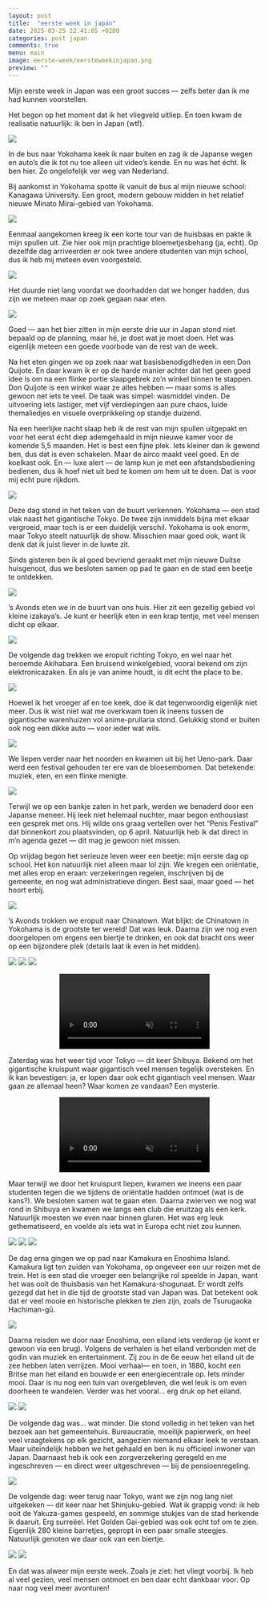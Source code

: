 ```yaml
---
layout: post
title:  "eerste week in japan"
date: 2025-03-25 22:41:05 +0200
categories: post japan
comments: true
menu: main
image: eerste-week/eersteweekinjapan.png
preview: ""
---
```

Mijn eerste week in Japan was een groot succes — zelfs beter dan ik me had kunnen voorstellen.

Het begon op het moment dat ik het vliegveld uitliep. En toen kwam de realisatie natuurlijk: ik ben in Japan (wtf).

![](/assets/images/eerste-week/PXL_20250318_051135193.jpg)

In de bus naar Yokohama keek ik naar buiten en zag ik de Japanse wegen en auto’s die ik tot nu toe alleen uit video’s kende. En nu was het écht. Ik ben hier. Zo ongelofelijk ver weg van Nederland.

Bij aankomst in Yokohama spotte ik vanuit de bus al mijn nieuwe school: Kanagawa University. Een groot, modern gebouw midden in het relatief nieuwe Minato Mirai-gebied van Yokohama.

![](/assets/images/eerste-week/PXL_20250318_065056780.MP.jpg)

Eenmaal aangekomen kreeg ik een korte tour van de huisbaas en pakte ik mijn spullen uit. Zie hier ook mijn prachtige bloemetjesbehang (ja, echt). Op dezelfde dag arriveerden er ook twee andere studenten van mijn school, dus ik heb mij meteen even voorgesteld.

![](/assets/images/eerste-week/PXL_20250318_090430055.MP.jpg)

Het duurde niet lang voordat we doorhadden dat we honger hadden, dus zijn we meteen maar op zoek gegaan naar eten.

![](/assets/images/eerste-week/PXL_20250318_102606725.MP.jpg)


Goed — aan het bier zitten in mijn eerste drie uur in Japan stond niet bepaald op de planning, maar hé, je doet wat je moet doen. Het was eigenlijk meteen een goede voorbode van de rest van de week.

Na het eten gingen we op zoek naar wat basisbenodigdheden in een Don Quijote. En daar kwam ik er op de harde manier achter dat het geen goed idee is om na een flinke portie slaapgebrek zo’n winkel binnen te stappen. Don Quijote is een winkel waar ze alles hebben — maar soms is alles gewoon net iets te veel. De taak was simpel: wasmiddel vinden. De uitvoering iets lastiger, met vijf verdiepingen aan pure chaos, luide themaliedjes en visuele overprikkeling op standje duizend.

Na een heerlijke nacht slaap heb ik de rest van mijn spullen uitgepakt en voor het eerst écht diep ademgehaald in mijn nieuwe kamer voor de komende 5,5 maanden. Het is best een fijne plek. Iets kleiner dan ik gewend ben, dus dat is even schakelen. Maar de airco maakt veel goed. En de koelkast ook. En — luxe alert — de lamp kun je met een afstandsbediening bedienen, dus ik hoef niet uit bed te komen om hem uit te doen. Dat is voor mij echt pure rijkdom.

![](/assets/images/eerste-week/PXL_20250319_010231931.MP.jpg)

Deze dag stond in het teken van de buurt verkennen. Yokohama — een stad vlak naast het gigantische Tokyo. De twee zijn inmiddels bijna met elkaar vergroeid, maar toch is er een duidelijk verschil. Yokohama is ook enorm, maar Tokyo steelt natuurlijk de show. Misschien maar goed ook, want ik denk dat ik juist liever in de luwte zit.

Sinds gisteren ben ik al goed bevriend geraakt met mijn nieuwe Duitse huisgenoot, dus we besloten samen op pad te gaan en de stad een beetje te ontdekken.

![](/assets/images/eerste-week/PXL_20250319_022500736.MP.jpg)

’s Avonds eten we in de buurt van ons huis. Hier zit een gezellig gebied vol kleine izakaya’s. Je kunt er heerlijk eten in een krap tentje, met veel mensen dicht op elkaar.

![](/assets/images/eerste-week/PXL_20250319_112027606.MP.jpg)

De volgende dag trekken we eropuit richting Tokyo, en wel naar het beroemde Akihabara. Een bruisend winkelgebied, vooral bekend om zijn elektronicazaken. En als je van anime houdt, is dit echt the place to be.

![](/assets/images/eerste-week/PXL_20250320_034624320.MP.jpg)

Hoewel ik het vroeger af en toe keek, doe ik dat tegenwoordig eigenlijk niet meer. Dus ik wist niet wat me overkwam toen ik ineens tussen de gigantische warenhuizen vol anime-prullaria stond. Gelukkig stond er buiten ook nog een dikke auto — voor ieder wat wils.

![](/assets/images/eerste-week/PXL_20250320_040448694.MP.jpg)

We liepen verder naar het noorden en kwamen uit bij het Ueno-park. Daar werd een festival gehouden ter ere van de bloesembomen. Dat betekende: muziek, eten, en een flinke menigte.

![](/assets/images/eerste-week/PXL_20250320_072357138.MP.jpg)

Terwijl we op een bankje zaten in het park, werden we benaderd door een Japanse meneer. Hij leek niet helemaal nuchter, maar begon enthousiast een gesprek met ons. Hij wilde ons graag vertellen over het “Penis Festival” dat binnenkort zou plaatsvinden, op 6 april. Natuurlijk heb ik dat direct in m’n agenda gezet — dit mag je gewoon niet missen.

Op vrijdag begon het serieuze leven weer een beetje: mijn eerste dag op school. Het kon natuurlijk niet alleen maar lol zijn. We kregen een oriëntatie, met alles erop en eraan: verzekeringen regelen, inschrijven bij de gemeente, en nog wat administratieve dingen. Best saai, maar goed — het hoort erbij.

![](/assets/images/eerste-week/PXL_20250321_034337117.MP.jpg)

’s Avonds trokken we eropuit naar Chinatown. Wat blijkt: de Chinatown in Yokohama is de grootste ter wereld! Dat was leuk. Daarna zijn we nog even doorgelopen om ergens een biertje te drinken, en ook dat bracht ons weer op een bijzondere plek (details laat ik even in het midden).

![](/assets/images/eerste-week/PXL_20250321_110428179.MP.jpg)
![](/assets/images/eerste-week/PXL_20250321_114441911.MP.jpg)
![](/assets/images/eerste-week/PXL_20250321_151229295(1).jpg)

<center>
  <video muted controls preload="auto" width="300">
    <source src="/assets/images/eerste-week/PXL_20250321_124926103.mp4" type="video/mp4">
  </video>
</center>

Zaterdag was het weer tijd voor Tokyo — dit keer Shibuya. Bekend om het gigantische kruispunt waar gigantisch veel mensen tegelijk oversteken. En ik kan bevestigen: ja, er lopen daar ook echt gigantisch veel mensen. Waar gaan ze allemaal heen? Waar komen ze vandaan? Een mysterie.

<center>
  <video muted controls preload="auto" width="300">
    <source src="/assets/images/eerste-week/PXL_20250322_095717809(1).mp4" type="video/mp4">
  </video>
</center>

Maar terwijl we door het kruispunt liepen, kwamen we ineens een paar studenten tegen die we tijdens de oriëntatie hadden ontmoet (wat is de kans?). We besloten samen wat te gaan eten. Daarna zwierven we nog wat rond in Shibuya en kwamen we langs een club die eruitzag als een kerk. Natuurlijk moesten we even naar binnen gluren. Het was erg leuk gethematiseerd, en voelde als iets wat in Europa echt niet zou kunnen. 

![](/assets/images/eerste-week/PXL_20250322_101408479.MP(1).jpg)
![](/assets/images/eerste-week/PXL_20250322_130516707.jpg)
![](/assets/images/eerste-week/PXL_20250322_141018571.MP.jpg)

De dag erna gingen we op pad naar Kamakura en Enoshima Island. Kamakura ligt ten zuiden van Yokohama, op ongeveer een uur reizen met de trein. Het is een stad die vroeger een belangrijke rol speelde in Japan, want het was ooit de thuisbasis van het Kamakura-shogunaat. Er wordt zelfs gezegd dat het in die tijd de grootste stad van Japan was. Dat betekent ook dat er veel mooie en historische plekken te zien zijn, zoals de Tsurugaoka Hachiman-gū.

![](/assets/images/eerste-week/PXL_20250323_020509317.MP.jpg)

Daarna reisden we door naar Enoshima, een eiland iets verderop (je komt er gewoon via een brug). Volgens de verhalen is het eiland verbonden met de godin van muziek en entertainment. Zij zou in de 6e eeuw het eiland uit de zee hebben laten verrijzen. Mooi verhaal— en toen, in 1880, kocht een Britse man het eiland en bouwde er een energiecentrale op. Iets minder mooi. Daar is nu nog een tuin van overgebleven, die wel leuk is om even doorheen te wandelen. Verder was het vooral… erg druk op het eiland.

![](/assets/images/eerste-week/PXL_20250323_050706525.MP.jpg)
![](/assets/images/eerste-week/PXL_20250323_060709192.MP.jpg)

De volgende dag was… wat minder. Die stond volledig in het teken van het bezoek aan het gemeentehuis. Bureaucratie, moeilijk papierwerk, en heel veel vraagtekens op elk gezicht, aangezien niemand elkaar leek te verstaan. Maar uiteindelijk hebben we het gehaald en ben ik nu officieel inwoner van Japan. Daarnaast heb ik ook een zorgverzekering geregeld en me ingeschreven — en direct weer uitgeschreven — bij de pensioenregeling.

![](/assets/images/eerste-week/PXL_20250324_015840099.MP.jpg)

De volgende dag: weer terug naar Tokyo, want we zijn nog lang niet uitgekeken — dit keer naar het Shinjuku-gebied. Wat ik grappig vond: ik heb ooit de Yakuza-games gespeeld, en sommige stukjes van de stad herkende ik daaruit. Erg surreëel. Het Golden Gai-gebied was ook echt tof om te zien. Eigenlijk 280 kleine barretjes, gepropt in een paar smalle steegjes. Natuurlijk genoten we daar ook van een biertje.

![](/assets/images/eerste-week/PXL_20250325_120337090.MP(1).jpg)
![](/assets/images/eerste-week/PXL_20250325_121650430.MP.jpg)

En dat was alweer mijn eerste week. Zoals je ziet: het vliegt voorbij. Ik heb al veel gezien, veel mensen ontmoet en ben daar echt dankbaar voor. Op naar nog veel meer avonturen!
